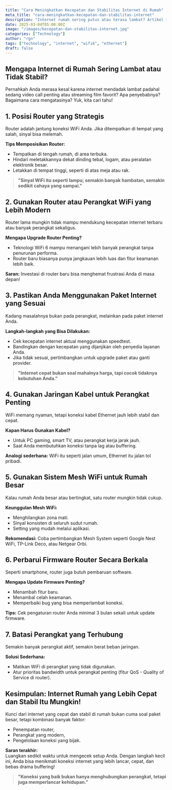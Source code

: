 ```yaml
---
title: "Cara Meningkatkan Kecepatan dan Stabilitas Internet di Rumah"
meta_title: "cara-meningkatkan-kecepatan-dan-stabilitas-internet"
description: "Internet rumah sering putus atau terasa lambat? Artikel ini mengulas cara-cara meningkatkan kecepatan dan kestabilan koneksi, mulai dari posisi router, penggunaan kabel Ethernet, upgrade perangkat ke WiFi 6, hingga memanfaatkan sistem Mesh. Dilengkapi tips praktis untuk memastikan semua aktivitas online Anda berjalan lancar tanpa hambatan."
date: 2025-03-04T05:00:00Z
image: "/images/kecepatan-dan-stabilitas-internet.jpg"
categories: ["Technology"]
author: "rgn"
tags: ["technology", "internet", "wifi6", "ethernet"]
draft: false
---
```




## **Mengapa Internet di Rumah Sering Lambat atau Tidak Stabil?**
Pernahkah Anda merasa kesal karena internet mendadak lambat padahal sedang video call penting atau streaming film favorit? Apa penyebabnya? Bagaimana cara mengatasinya? Yuk, kita cari tahu!

## **1. Posisi Router yang Strategis**
Router adalah jantung koneksi WiFi Anda. Jika ditempatkan di tempat yang salah, sinyal bisa melemah.

**Tips Memposisikan Router:**
- Tempatkan di tengah rumah, di area terbuka.
- Hindari meletakkannya dekat dinding tebal, logam, atau peralatan elektronik besar.
- Letakkan di tempat tinggi, seperti di atas meja atau rak.

> **"Sinyal WiFi itu seperti lampu; semakin banyak hambatan, semakin sedikit cahaya yang sampai."**

## **2. Gunakan Router atau Perangkat WiFi yang Lebih Modern**
Router lama mungkin tidak mampu mendukung kecepatan internet terbaru atau banyak perangkat sekaligus.

**Mengapa Upgrade Router Penting?**
- Teknologi WiFi 6 mampu menangani lebih banyak perangkat tanpa penurunan performa.
- Router baru biasanya punya jangkauan lebih luas dan fitur keamanan lebih baik.

**Saran:** Investasi di router baru bisa menghemat frustrasi Anda di masa depan!

## **3. Pastikan Anda Menggunakan Paket Internet yang Sesuai**
Kadang masalahnya bukan pada perangkat, melainkan pada paket internet Anda.

**Langkah-langkah yang Bisa Dilakukan:**
- Cek kecepatan internet aktual menggunakan speedtest.
- Bandingkan dengan kecepatan yang dijanjikan oleh penyedia layanan Anda.
- Jika tidak sesuai, pertimbangkan untuk upgrade paket atau ganti provider.

> **"Internet cepat bukan soal mahalnya harga, tapi cocok tidaknya kebutuhan Anda."**

## **4. Gunakan Jaringan Kabel untuk Perangkat Penting**
WiFi memang nyaman, tetapi koneksi kabel Ethernet jauh lebih stabil dan cepat.

**Kapan Harus Gunakan Kabel?**
- Untuk PC gaming, smart TV, atau perangkat kerja jarak jauh.
- Saat Anda membutuhkan koneksi tanpa lag atau buffering.

**Analogi sederhana:** WiFi itu seperti jalan umum, Ethernet itu jalan tol pribadi.

## **5. Gunakan Sistem Mesh WiFi untuk Rumah Besar**
Kalau rumah Anda besar atau bertingkat, satu router mungkin tidak cukup.

**Keunggulan Mesh WiFi:**
- Menghilangkan zona mati.
- Sinyal konsisten di seluruh sudut rumah.
- Setting yang mudah melalui aplikasi.

**Rekomendasi:** Coba pertimbangkan Mesh System seperti Google Nest WiFi, TP-Link Deco, atau Netgear Orbi.

## **6. Perbarui Firmware Router Secara Berkala**
Seperti smartphone, router juga butuh pembaruan software.

**Mengapa Update Firmware Penting?**
- Menambah fitur baru.
- Menambal celah keamanan.
- Memperbaiki bug yang bisa memperlambat koneksi.

**Tips:** Cek pengaturan router Anda minimal 3 bulan sekali untuk update firmware.

## **7. Batasi Perangkat yang Terhubung**
Semakin banyak perangkat aktif, semakin berat beban jaringan.

**Solusi Sederhana:**
- Matikan WiFi di perangkat yang tidak digunakan.
- Atur prioritas bandwidth untuk perangkat penting (fitur QoS - Quality of Service di router).

## **Kesimpulan: Internet Rumah yang Lebih Cepat dan Stabil Itu Mungkin!**
Kunci dari internet yang cepat dan stabil di rumah bukan cuma soal paket besar, tetapi kombinasi banyak faktor:

- Penempatan router,
- Perangkat yang modern,
- Pengelolaan koneksi yang bijak.

**Saran terakhir:**  
Luangkan sedikit waktu untuk mengecek setup Anda. Dengan langkah kecil ini, Anda bisa menikmati koneksi internet yang lebih lancar, cepat, dan bebas drama buffering!

> **"Koneksi yang baik bukan hanya menghubungkan perangkat, tetapi juga memperlancar kehidupan."**

